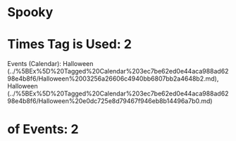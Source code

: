 # Spooky

# Times Tag is Used: 2
Events (Calendar): Halloween (../%5BEx%5D%20Tagged%20Calendar%203ec7be62ed0e44aca988ad6298e4b8f6/Halloween%2003256a26606c4940bb6807bb2a4648b2.md), Halloween (../%5BEx%5D%20Tagged%20Calendar%203ec7be62ed0e44aca988ad6298e4b8f6/Halloween%20e0dc725e8d79467f946eb8b14496a7b0.md)
# of Events: 2